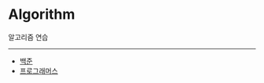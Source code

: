 # Algorithm
알고리즘 연습


- - -
- [백준](https://www.acmicpc.net/7)
- [프로그래머스](https://programmers.co.kr/)
